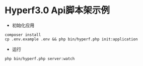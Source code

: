 # Hyperf3.0 Api脚本架示例

 * 初始化应用
```shell
composer install
cp .env.example .env && php bin/hyperf.php init:application
```

* 运行
```shell
php bin/hyperf.php server:watch
```